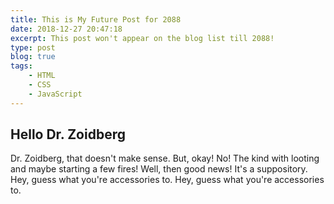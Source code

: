 ```yaml
---
title: This is My Future Post for 2088
date: 2018-12-27 20:47:18
excerpt: This post won't appear on the blog list till 2088!
type: post
blog: true
tags:
    - HTML
    - CSS
    - JavaScript
---
```


## Hello Dr. Zoidberg

Dr. Zoidberg, that doesn't make sense. But, okay! No! The kind with looting and maybe starting a few fires! Well, then good news! It's a suppository. Hey, guess what you're accessories to. Hey, guess what you're accessories to.



